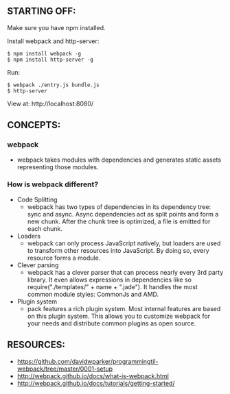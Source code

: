 ## STARTING OFF:

Make sure you have npm installed.

Install webpack and http-server:
```
$ npm install webpack -g
$ npm install http-server -g
```

Run:
```
$ webpack ./entry.js bundle.js
$ http-server
```

View at: http://localhost:8080/

## CONCEPTS:

### webpack

* webpack takes modules with dependencies and generates static assets representing those modules.

### How is webpack different?

* Code Splitting
  * webpack has two types of dependencies in its dependency tree: sync and async. Async dependencies act as split points and form a new chunk. After the chunk tree is optimized, a file is emitted for each chunk.
* Loaders
  * webpack can only process JavaScript natively, but loaders are used to transform other resources into JavaScript. By doing so, every resource forms a module.
* Clever parsing
  * webpack has a clever parser that can process nearly every 3rd party library. It even allows expressions in dependencies like so require("./templates/" + name + ".jade"). It handles the most common module styles: CommonJs and AMD.
* Plugin system
  * pack features a rich plugin system. Most internal features are based on this plugin system. This allows you to customize webpack for your needs and distribute common plugins as open source.

## RESOURCES:

* https://github.com/davidwparker/programmingtil-webpack/tree/master/0001-setup
* http://webpack.github.io/docs/what-is-webpack.html
* http://webpack.github.io/docs/tutorials/getting-started/
